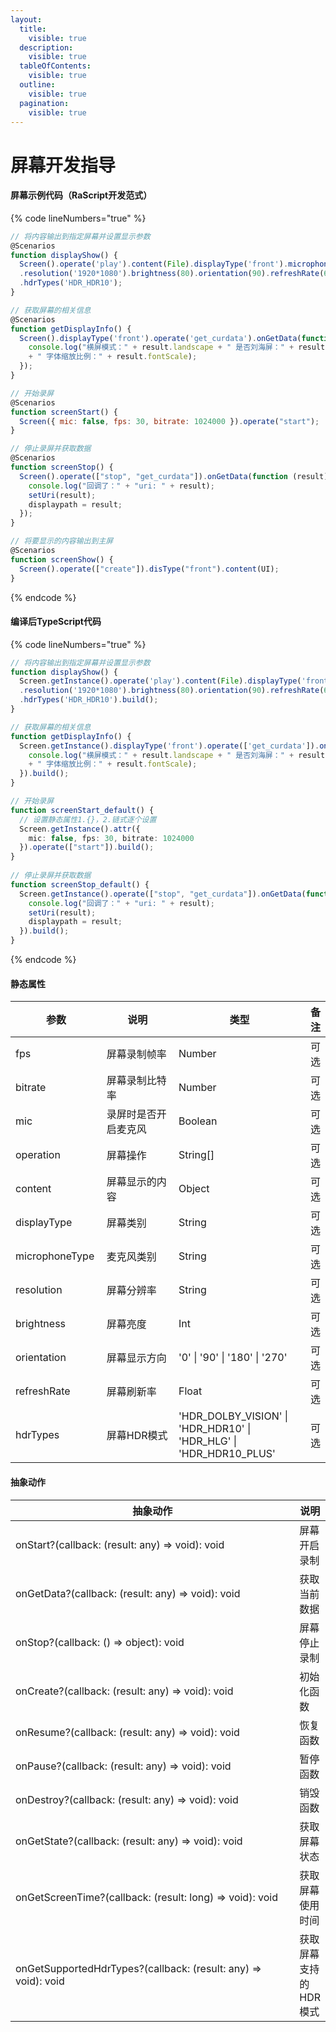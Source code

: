 ```yaml
---
layout:
  title:
    visible: true
  description:
    visible: true
  tableOfContents:
    visible: true
  outline:
    visible: true
  pagination:
    visible: true
---
```


# 屏幕开发指导

#### 屏幕示例代码（RaScript开发范式）

{% code lineNumbers="true" %}
```javascript
// 将内容输出到指定屏幕并设置显示参数
@Scenarios
function displayShow() {
  Screen().operate('play').content(File).displayType('front').microphoneType('front')
  .resolution('1920*1080').brightness(80).orientation(90).refreshRate(60)
  .hdrTypes('HDR_HDR10');
}

// 获取屏幕的相关信息
@Scenarios
function getDisplayInfo() {
  Screen().displayType('front').operate('get_curdata').onGetData(function (result) {
    console.log("横屏模式：" + result.landscape + " 是否刘海屏：" + result.hasNotch
    + " 字体缩放比例：" + result.fontScale);
  });
}

// 开始录屏
@Scenarios
function screenStart() {
  Screen({ mic: false, fps: 30, bitrate: 1024000 }).operate("start");
}

// 停止录屏并获取数据
@Scenarios
function screenStop() {
  Screen().operate(["stop", "get_curdata"]).onGetData(function (result) {
    console.log("回调了：" + "uri: " + result);
    setUri(result);
    displaypath = result;
  });
}

// 将要显示的内容输出到主屏
@Scenarios
function screenShow() {
  Screen().operate(["create"]).disType("front").content(UI);
}
```
{% endcode %}

#### 编译后TypeScript代码

{% code lineNumbers="true" %}
```typescript
// 将内容输出到指定屏幕并设置显示参数
function displayShow() {
  Screen.getInstance().operate('play').content(File).displayType('front').microphoneType('front')
  .resolution('1920*1080').brightness(80).orientation(90).refreshRate(60)
  .hdrTypes('HDR_HDR10').build();
}

// 获取屏幕的相关信息
function getDisplayInfo() {
  Screen.getInstance().displayType('front').operate(['get_curdata']).onGetData(function (result) {
    console.log("横屏模式：" + result.landscape + " 是否刘海屏：" + result.hasNotch
    + " 字体缩放比例：" + result.fontScale);
  }).build();
}

// 开始录屏
function screenStart_default() { 
  // 设置静态属性1.{}，2.链式逐个设置
  Screen.getInstance().attr({ 
    mic: false, fps: 30, bitrate: 1024000 
  }).operate(["start"]).build(); 
}
  
// 停止录屏并获取数据
function screenStop_default() { 
  Screen.getInstance().operate(["stop", "get_curdata"]).onGetData(function (result) {
    console.log("回调了：" + "uri: " + result);
    setUri(result);
    displaypath = result;
  }).build(); 
}
```
{% endcode %}

#### 静态属性

<table><thead><tr><th width="138">参数</th><th width="250">说明</th><th width="263">类型</th><th>备注</th></tr></thead><tbody><tr><td>fps</td><td>屏幕录制帧率</td><td>Number</td><td>可选</td></tr><tr><td>bitrate</td><td>屏幕录制比特率</td><td>Number</td><td>可选</td></tr><tr><td>mic</td><td>录屏时是否开启麦克风</td><td>Boolean</td><td>可选</td></tr><tr><td>operation</td><td>屏幕操作</td><td>String[]</td><td>可选</td></tr><tr><td>content</td><td>屏幕显示的内容</td><td>Object</td><td>可选</td></tr><tr><td>displayType</td><td>屏幕类别</td><td>String</td><td>可选</td></tr><tr><td>microphoneType</td><td>麦克风类别</td><td>String</td><td>可选</td></tr><tr><td>resolution</td><td>屏幕分辨率</td><td>String</td><td>可选</td></tr><tr><td>brightness</td><td>屏幕亮度</td><td>Int</td><td>可选</td></tr><tr><td>orientation</td><td>屏幕显示方向</td><td>'0' | '90' | '180' | '270'</td><td>可选</td></tr><tr><td>refreshRate</td><td>屏幕刷新率</td><td>Float</td><td>可选</td></tr><tr><td>hdrTypes</td><td>屏幕HDR模式</td><td>'HDR_DOLBY_VISION' | 'HDR_HDR10' | 'HDR_HLG' | 'HDR_HDR10_PLUS'</td><td>可选</td></tr></tbody></table>

#### 抽象动作

<table><thead><tr><th width="474">抽象动作</th><th>说明</th></tr></thead><tbody><tr><td>onStart?(callback: (result: any) => void): void</td><td>屏幕开启录制</td></tr><tr><td>onGetData?(callback: (result: any) => void): void</td><td>获取当前数据</td></tr><tr><td>onStop?(callback: () => object): void</td><td>屏幕停止录制</td></tr><tr><td>onCreate?(callback: (result: any) => void): void</td><td>初始化函数</td></tr><tr><td>onResume?(callback: (result: any) => void): void</td><td>恢复函数</td></tr><tr><td>onPause?(callback: (result: any) => void): void</td><td>暂停函数</td></tr><tr><td>onDestroy?(callback: (result: any) => void): void</td><td>销毁函数</td></tr><tr><td>onGetState?(callback: (result: any) => void): void</td><td>获取屏幕状态</td></tr><tr><td>onGetScreenTime?(callback: (result: long) => void): void</td><td>获取屏幕使用时间</td></tr><tr><td>onGetSupportedHdrTypes?(callback: (result: any) => void): void</td><td>获取屏幕支持的HDR模式</td></tr></tbody></table>
